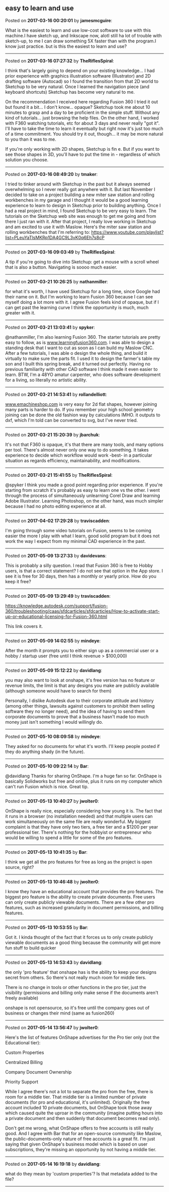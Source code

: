 ## easy to learn and use
Posted on **2017-03-16 00:20:01** by **jamesmcguire**:

What is the easiest to learn and use low-cost software to use with this machine.I have sketch up, and Inkscape now, alotI still ha lot of trouble with sketch-up, to me I can draw something 5X faster than with the program.I know just practice. but is this the easiest to learn and use?

---

Posted on **2017-03-16 07:27:32** by **TheRiflesSpiral**:

I think that's largely going to depend on your existing knowledge... I had prior experience with graphics illustration software (Illustrator) and 2D drafting software (Autocad) so I found the transition from that 2D world to Sketchup to be very natural. Once I learned the navigation piece (and keyboard shortcuts) Sketchup has become very natural to me.



On the recommendation I received here regarding Fusion 360 I tried it out but found it a bit... I don't know... opaque? Sketchup took me about 10 minutes to grasp and a day to be proficient in the simple stuff. Without any kind of tutorials... just browsing the help files. On the other hand, I worked with F360 watching tutorials, etc for about 3 days and never really "got it". I'll have to take the time to learn it eventually but right now it's just too much of a time commitment. You should try it out, though... it may be more natural to you than it was to me.



If you're only working with 2D shapes, Sketchup is fin e. But if you want to see those shapes in 3D, you'll have to put the time in - regardless of which solution you choose.

---

Posted on **2017-03-16 08:49:20** by **tmaker**:

I tried to tinker around with Sketchup in the past but it always seemed overwhelming so I never really got anywhere with it.  But last November I decided to take on a project building a new miter saw station and rolling workbenches in my garage and I thought it would be a good learning experience to learn to design in Sketchup prior to building anything. Once I had a real project in mind, I found Sketchup to be very easy to learn.  The tutorials on the Sketchup web site was enough to get me going and from there I just ran with it.  After that project, I really love working in Sketchup and am excited to use it with Maslow.  Here's the miter saw station and rolling workbenches that I'm referring to: https://www.youtube.com/playlist?list=PLeuYaTlsMKRp1DA4GC9L3vK0q6Eh7s8cP

---

Posted on **2017-03-16 09:03:49** by **TheRiflesSpiral**:

A tip if you're going to dive into Sketchup: get a mouse with a scroll wheel that is also a button. Navigating is soooo much easier.

---

Posted on **2017-03-21 10:26:25** by **nathanmiller**:

for what it's worth, I have used Sketchup for a long time, since Google had their name on it. But I'm working to learn Fusion 360 because I can see myself doing a lot more with it. I agree Fusion feels kind of opaque, but if I can get past the learning curve I think the opportunity is much, much greater with it.

---

Posted on **2017-03-21 13:03:41** by **spyker**:

@nathanmiller, I'm also learning Fusion 360. The starter tutorials are pretty easy to follow, as is www.learningfusion360.com. I was able to design a standing desk that I want to cut as soon as I can build my Maslow CNC. After a few tutorials, I was able o design the whole thing, and build it virtually to make sure the parts fit. I used it to design the farmer's table my son and I built this spring break, and it turned out perfectly. Having no previous familiarity with other CAD software I think made it even easier to learn. BTW, I'm a 48YO amatur carpenter, who does software development for a living, so literally no artistic ability.

---

Posted on **2017-03-21 14:53:41** by **rollandelliott**:

www.emachineshop.com is very easy for 2d flat shapes, however joining many parts is harder to do. If you remember your high school geometry joining can be done the old fashion way by calculations IMHO. it outputs to dxf, which I'm told can be converted to svg, but I've never tried.

---

Posted on **2017-03-21 15:20:39** by **jbarchuk**:

It's not that F360 is opaque, it's that there are many tools, and many options per tool. There's almost never only one way to do something. It takes experience to decide which workflow would work -best- in a particular situation as regards efficiency, maintainability, and modifications.

---

Posted on **2017-03-21 15:41:55** by **TheRiflesSpiral**:

@spyker I think you made a good point regarding prior experience. If you're starting from scratch it's probably as easy to learn one vs the other. I went through the process of simultaneously unlearning Corel Draw and learning Adobe Illustrator. Learning Photoshop, on the other hand, was much simpler because I had no photo editing experience at all.

---

Posted on **2017-04-02 17:29:28** by **traviscadden**:

I'm going through some video tutorials on Fusion, seems to be coming easier the more I play with what I learn, good solid program but it does not work the way I expect from my minimal CAD experience in the past.

---

Posted on **2017-05-09 13:27:33** by **davidevans**:

This is probably a silly question.  I read that Fusion 360 is free to Hobby users, is that a correct statement?  I do not see that option in the App store.  I see it is free for 30 days, then  has a monthly or yearly price.  How do you keep it free?

---

Posted on **2017-05-09 13:29:49** by **traviscadden**:

https://knowledge.autodesk.com/support/fusion-360/troubleshooting/caas/sfdcarticles/sfdcarticles/How-to-activate-start-up-or-educational-licensing-for-Fusion-360.html



This link covers it.

---

Posted on **2017-05-09 14:02:55** by **mindeye**:

After the month it prompts you to either sign up as a commercial user or a hobby / startup user (free until I think revenue > $100,000)

---

Posted on **2017-05-09 15:12:22** by **davidlang**:

you may also want to look at onshape, it's free version has no feature or revenue limits, the limit is that any designs you make are publicly available (although someone would have to search for them)



Personally, I dislike Autodesk due to their corporate attitude and history (among other things, lawsuits against customers to prohibit them selling software they no longer need), and the idea of having to send them corporate documents to prove that a business hasn't made too much money just isn't something I would willingly do.

---

Posted on **2017-05-10 08:09:58** by **mindeye**:

They asked for no documents for what it's worth. I'll keep people posted if they do anything shady (in the future).

---

Posted on **2017-05-10 09:22:14** by **Bar**:

@davidlang Thanks for sharing OnShape. I'm a huge fan so far. OnShape is basically Solidworks but free and online, plus it runs on my computer which can't run Fusion which is nice. Great tip.

---

Posted on **2017-05-13 10:40:27** by **jwolter0**:

OnShape is really nice, especially considering how young it is.  The fact that it runs in a browser (no installation needed) and that multiple users can work simultaneously on the same file are really wonderful.  My biggest complaint is that they have only two tiers, a free tier and a $1200 per year professional tier.  There's nothing for the hobbyist or entrepreneur who would be willing to spend a little for some of the pro features.

---

Posted on **2017-05-13 10:41:35** by **Bar**:

I think we get all the pro features for free as long as the project is open source, right?

---

Posted on **2017-05-13 10:46:48** by **jwolter0**:

I know they have an educational account that provides the pro features.  The biggest pro feature is the ability to create private documents.  Free users can only create publicly viewable documents.  There are a few other pro features, such as increased granularity in document permissions, and billing features.

---

Posted on **2017-05-13 10:53:55** by **Bar**:

Got it. I kinda thought of the fact that it forces us to only create publicly viewable documents as a good thing because the community will get more fun stuff to build quicker

---

Posted on **2017-05-13 14:53:43** by **davidlang**:

the only 'pro feature' that onshape has is the ability to keep your designs secret from others. So there's not really much room for middle tiers.



There is no change in tools or other functions in the pro tier, just the visibility (permissions and billing only make sense if the documents aren't freely available)



onshape is not opensource, so it's free until the company goes out of business or changes their mind (same as fusion260)

---

Posted on **2017-05-14 13:56:47** by **jwolter0**:

Here's the list of features OnShape advertises for the Pro tier only (not the Educational tier):

   Custom Properties

   Centralized Billing

   Company Document Ownership

   Priority Support



While I agree there's not a lot to separate the pro from the free, there is room for a middle tier.  That middle tier is a limited number of private documents (for pro and educational, it's unlimited).  Originally the free account included 10 private documents, but OnShape took those away which caused quite the uproar in the community (imagine putting hours into a private document and then suddenly that document becomes read only).  



Don't get me wrong, what OnShape offers to free accounts is still really good.  And I agree with Bar that for an open-source community like Maslow, the public-documents-only nature of free accounts is a great fit. I'm just saying that given OnShape's business model which is based on user subscriptions, they're missing an opportunity by not having a middle tier.

---

Posted on **2017-05-14 16:19:18** by **davidlang**:

what do they mean by 'custom properties'? Is that metadata added to the file?

---

